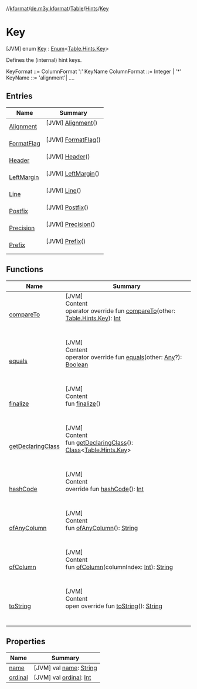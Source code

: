 //[kformat](../../../../index.md)/[de.m3y.kformat](../../../index.md)/[Table](../../index.md)/[Hints](../index.md)/[Key](index.md)



# Key  
 [JVM] enum [Key](index.md) : [Enum](https://kotlinlang.org/api/latest/jvm/stdlib/kotlin/-enum/index.html)<[Table.Hints.Key](index.md)> 

Defines the (internal) hint keys.



KeyFormat ::= ColumnFormat ':' KeyName ColumnFormat ::= Integer | '*' KeyName ::= 'alignment'| ....

   


## Entries  
  
|  Name|  Summary| 
|---|---|
| <a name="de.m3y.kformat/Table.Hints.Key.Alignment///PointingToDeclaration/"></a>[Alignment](-alignment/index.md)| <a name="de.m3y.kformat/Table.Hints.Key.Alignment///PointingToDeclaration/"></a> [JVM] [Alignment](-alignment/index.md)()  <br>   <br>
| <a name="de.m3y.kformat/Table.Hints.Key.FormatFlag///PointingToDeclaration/"></a>[FormatFlag](-format-flag/index.md)| <a name="de.m3y.kformat/Table.Hints.Key.FormatFlag///PointingToDeclaration/"></a> [JVM] [FormatFlag](-format-flag/index.md)()  <br>   <br>
| <a name="de.m3y.kformat/Table.Hints.Key.Header///PointingToDeclaration/"></a>[Header](-header/index.md)| <a name="de.m3y.kformat/Table.Hints.Key.Header///PointingToDeclaration/"></a> [JVM] [Header](-header/index.md)()  <br>   <br>
| <a name="de.m3y.kformat/Table.Hints.Key.LeftMargin///PointingToDeclaration/"></a>[LeftMargin](-left-margin/index.md)| <a name="de.m3y.kformat/Table.Hints.Key.LeftMargin///PointingToDeclaration/"></a> [JVM] [LeftMargin](-left-margin/index.md)()  <br>   <br>
| <a name="de.m3y.kformat/Table.Hints.Key.Line///PointingToDeclaration/"></a>[Line](-line/index.md)| <a name="de.m3y.kformat/Table.Hints.Key.Line///PointingToDeclaration/"></a> [JVM] [Line](-line/index.md)()  <br>   <br>
| <a name="de.m3y.kformat/Table.Hints.Key.Postfix///PointingToDeclaration/"></a>[Postfix](-postfix/index.md)| <a name="de.m3y.kformat/Table.Hints.Key.Postfix///PointingToDeclaration/"></a> [JVM] [Postfix](-postfix/index.md)()  <br>   <br>
| <a name="de.m3y.kformat/Table.Hints.Key.Precision///PointingToDeclaration/"></a>[Precision](-precision/index.md)| <a name="de.m3y.kformat/Table.Hints.Key.Precision///PointingToDeclaration/"></a> [JVM] [Precision](-precision/index.md)()  <br>   <br>
| <a name="de.m3y.kformat/Table.Hints.Key.Prefix///PointingToDeclaration/"></a>[Prefix](-prefix/index.md)| <a name="de.m3y.kformat/Table.Hints.Key.Prefix///PointingToDeclaration/"></a> [JVM] [Prefix](-prefix/index.md)()  <br>   <br>


## Functions  
  
|  Name|  Summary| 
|---|---|
| <a name="kotlin/Enum/compareTo/#de.m3y.kformat.Table.Hints.Key/PointingToDeclaration/"></a>[compareTo](-prefix/index.md#%5Bkotlin%2FEnum%2FcompareTo%2F%23de.m3y.kformat.Table.Hints.Key%2FPointingToDeclaration%2F%5D%2FFunctions%2F-754127688)| <a name="kotlin/Enum/compareTo/#de.m3y.kformat.Table.Hints.Key/PointingToDeclaration/"></a>[JVM]  <br>Content  <br>operator override fun [compareTo](-prefix/index.md#%5Bkotlin%2FEnum%2FcompareTo%2F%23de.m3y.kformat.Table.Hints.Key%2FPointingToDeclaration%2F%5D%2FFunctions%2F-754127688)(other: [Table.Hints.Key](index.md)): [Int](https://kotlinlang.org/api/latest/jvm/stdlib/kotlin/-int/index.html)  <br><br><br>
| <a name="kotlin/Enum/equals/#kotlin.Any?/PointingToDeclaration/"></a>[equals](-prefix/index.md#%5Bkotlin%2FEnum%2Fequals%2F%23kotlin.Any%3F%2FPointingToDeclaration%2F%5D%2FFunctions%2F-754127688)| <a name="kotlin/Enum/equals/#kotlin.Any?/PointingToDeclaration/"></a>[JVM]  <br>Content  <br>operator override fun [equals](-prefix/index.md#%5Bkotlin%2FEnum%2Fequals%2F%23kotlin.Any%3F%2FPointingToDeclaration%2F%5D%2FFunctions%2F-754127688)(other: [Any](https://kotlinlang.org/api/latest/jvm/stdlib/kotlin/-any/index.html)?): [Boolean](https://kotlinlang.org/api/latest/jvm/stdlib/kotlin/-boolean/index.html)  <br><br><br>
| <a name="kotlin/Enum/finalize/#/PointingToDeclaration/"></a>[finalize](-prefix/index.md#%5Bkotlin%2FEnum%2Ffinalize%2F%23%2FPointingToDeclaration%2F%5D%2FFunctions%2F-754127688)| <a name="kotlin/Enum/finalize/#/PointingToDeclaration/"></a>[JVM]  <br>Content  <br>fun [finalize](-prefix/index.md#%5Bkotlin%2FEnum%2Ffinalize%2F%23%2FPointingToDeclaration%2F%5D%2FFunctions%2F-754127688)()  <br><br><br>
| <a name="kotlin/Enum/getDeclaringClass/#/PointingToDeclaration/"></a>[getDeclaringClass](-prefix/index.md#%5Bkotlin%2FEnum%2FgetDeclaringClass%2F%23%2FPointingToDeclaration%2F%5D%2FFunctions%2F-754127688)| <a name="kotlin/Enum/getDeclaringClass/#/PointingToDeclaration/"></a>[JVM]  <br>Content  <br>fun [getDeclaringClass](-prefix/index.md#%5Bkotlin%2FEnum%2FgetDeclaringClass%2F%23%2FPointingToDeclaration%2F%5D%2FFunctions%2F-754127688)(): [Class](https://docs.oracle.com/javase/8/docs/api/java/lang/Class.html)<[Table.Hints.Key](index.md)>  <br><br><br>
| <a name="kotlin/Enum/hashCode/#/PointingToDeclaration/"></a>[hashCode](-prefix/index.md#%5Bkotlin%2FEnum%2FhashCode%2F%23%2FPointingToDeclaration%2F%5D%2FFunctions%2F-754127688)| <a name="kotlin/Enum/hashCode/#/PointingToDeclaration/"></a>[JVM]  <br>Content  <br>override fun [hashCode](-prefix/index.md#%5Bkotlin%2FEnum%2FhashCode%2F%23%2FPointingToDeclaration%2F%5D%2FFunctions%2F-754127688)(): [Int](https://kotlinlang.org/api/latest/jvm/stdlib/kotlin/-int/index.html)  <br><br><br>
| <a name="de.m3y.kformat/Table.Hints.Key/ofAnyColumn/#/PointingToDeclaration/"></a>[ofAnyColumn](of-any-column.md)| <a name="de.m3y.kformat/Table.Hints.Key/ofAnyColumn/#/PointingToDeclaration/"></a>[JVM]  <br>Content  <br>fun [ofAnyColumn](of-any-column.md)(): [String](https://kotlinlang.org/api/latest/jvm/stdlib/kotlin/-string/index.html)  <br><br><br>
| <a name="de.m3y.kformat/Table.Hints.Key/ofColumn/#kotlin.Int/PointingToDeclaration/"></a>[ofColumn](of-column.md)| <a name="de.m3y.kformat/Table.Hints.Key/ofColumn/#kotlin.Int/PointingToDeclaration/"></a>[JVM]  <br>Content  <br>fun [ofColumn](of-column.md)(columnIndex: [Int](https://kotlinlang.org/api/latest/jvm/stdlib/kotlin/-int/index.html)): [String](https://kotlinlang.org/api/latest/jvm/stdlib/kotlin/-string/index.html)  <br><br><br>
| <a name="kotlin/Enum/toString/#/PointingToDeclaration/"></a>[toString](-prefix/index.md#%5Bkotlin%2FEnum%2FtoString%2F%23%2FPointingToDeclaration%2F%5D%2FFunctions%2F-754127688)| <a name="kotlin/Enum/toString/#/PointingToDeclaration/"></a>[JVM]  <br>Content  <br>open override fun [toString](-prefix/index.md#%5Bkotlin%2FEnum%2FtoString%2F%23%2FPointingToDeclaration%2F%5D%2FFunctions%2F-754127688)(): [String](https://kotlinlang.org/api/latest/jvm/stdlib/kotlin/-string/index.html)  <br><br><br>


## Properties  
  
|  Name|  Summary| 
|---|---|
| <a name="de.m3y.kformat/Table.Hints.Key/name/#/PointingToDeclaration/"></a>[name](name.md)| <a name="de.m3y.kformat/Table.Hints.Key/name/#/PointingToDeclaration/"></a> [JVM] val [name](name.md): [String](https://kotlinlang.org/api/latest/jvm/stdlib/kotlin/-string/index.html)   <br>
| <a name="de.m3y.kformat/Table.Hints.Key/ordinal/#/PointingToDeclaration/"></a>[ordinal](ordinal.md)| <a name="de.m3y.kformat/Table.Hints.Key/ordinal/#/PointingToDeclaration/"></a> [JVM] val [ordinal](ordinal.md): [Int](https://kotlinlang.org/api/latest/jvm/stdlib/kotlin/-int/index.html)   <br>

